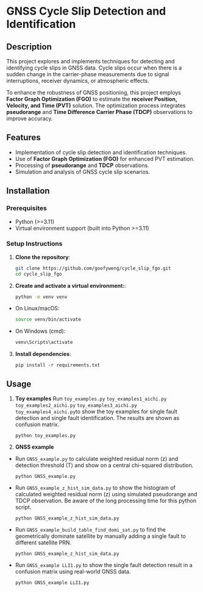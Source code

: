 # GNSS Cycle Slip Detection and Identification

## Description
This project explores and implements techniques for detecting and identifying cycle slips in GNSS data. Cycle slips occur when there is a sudden change in the carrier-phase measurements due to signal interruptions, receiver dynamics, or atmospheric effects. 

To enhance the robustness of GNSS positioning, this project employs **Factor Graph Optimization (FGO)** to estimate the **receiver Position, Velocity, and Time (PVT)** solution. The optimization process integrates **pseudorange** and **Time Difference Carrier Phase (TDCP)** observations to improve accuracy.

## Features
- Implementation of cycle slip detection and identification techniques.
- Use of **Factor Graph Optimization (FGO)** for enhanced PVT estimation.
- Processing of **pseudorange** and **TDCP** observations.
- Simulation and analysis of GNSS cycle slip scenarios.

## Installation

### Prerequisites
- Python (>=3.11)
- Virtual environment support (built into Python >=3.11)

### Setup Instructions

1. **Clone the repository**:
   ```sh
   git clone https://github.com/goofyweng/cycle_slip_fgo.git
   cd cycle_slip_fgo
2. **Create and activate a virtual environment:**:
    ```sh
    python -m venv venv
- On Linux/macOS:
    ```sh
    source venv/bin/activate
- On Windows (cmd):
    ```sh
    venv\Scripts\activate
3. **Install dependencies**:
    ```
    pip install -r requirements.txt
    ```
## Usage
1. **Toy examples**
Run `toy_examples.py` `toy_examples1_aichi.py` `toy_examples2_aichi.py` `toy_examples3_aichi.py` `toy_examples4_aichi.py`to show the toy examples for single fault detection and single fault identification. The results are shown as confusion matrix.
    ```
    python toy_examples.py
    ```
2. **GNSS example**
- Run `GNSS_example.py` to calculate weighted residual norm \(z\) and detection threshold \(T\) and show on a central chi-squared distribution.
    ```
    python GNSS_example.py
    ```
- Run `GNSS_example_z_hist_sim_data.py` to show the histogram of calculated weighted residual norm \(z\) using simulated pseudorange and TDCP observation. Be aware of the long processing time for this python script.
    ```
    python GNSS_example_z_hist_sim_data.py
    ```
- Run `GNSS_example_build_table_find_domi_sat.py` to find the geometrically dominate satellite by manually adding a single fault to different satellite PRN.
    ```
    python GNSS_example_z_hist_sim_data.py
    ```
- Run `GNSS_example LLI1.py` to show the single fault detection result in a confusion matrix using real-world GNSS data.
    ```
    python GNSS_example LLI1.py
    ```

